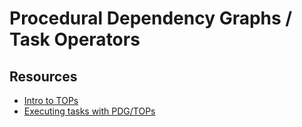 # Procedural Dependency Graphs / Task Operators


## Resources
* [Intro to TOPs](https://www.sidefx.com/docs/houdini/tops/intro.html)
* [Executing tasks with PDG/TOPs](https://www.sidefx.com/docs/houdini/tops/index.html)

